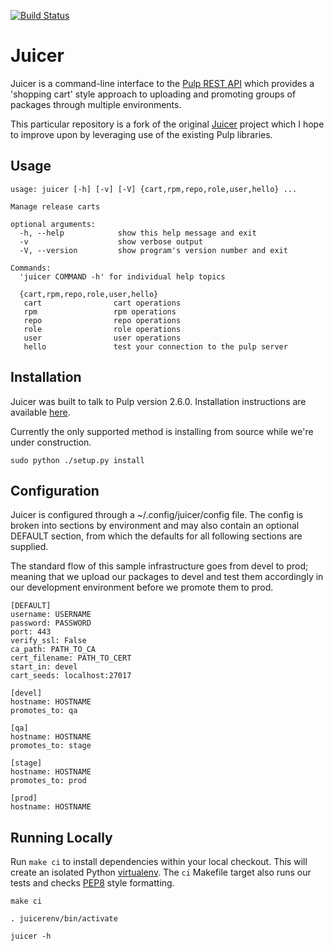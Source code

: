 [![Build Status](https://api.travis-ci.org/abutcher/juicer.png)](https://travis-ci.org/abutcher/juicer/)

# Juicer
Juicer is a command-line interface to the [Pulp REST
API](https://pulp.readthedocs.org/en/2.6-release/dev-guide/integration/rest-api/index.html)
which provides a 'shopping cart' style approach to uploading and
promoting groups of packages through multiple environments.

This particular repository is a fork of the original
[Juicer](https://github.com/juicer/juicer) project which I hope to
improve upon by leveraging use of the existing Pulp libraries.

## Usage
```
usage: juicer [-h] [-v] [-V] {cart,rpm,repo,role,user,hello} ...

Manage release carts

optional arguments:
  -h, --help            show this help message and exit
  -v                    show verbose output
  -V, --version         show program's version number and exit

Commands:
  'juicer COMMAND -h' for individual help topics

  {cart,rpm,repo,role,user,hello}
   cart                cart operations
   rpm                 rpm operations
   repo                repo operations
   role                role operations
   user                user operations
   hello               test your connection to the pulp server
```

## Installation
Juicer was built to talk to Pulp version 2.6.0. Installation instructions are
available
[here](https://pulp.readthedocs.org/en/2.6-release/user-guide/installation.html).

Currently the only supported method is installing from source while
we're under construction.

```
sudo python ./setup.py install
```

## Configuration
Juicer is configured through a ~/.config/juicer/config file. The
config is broken into sections by environment and may also contain an
optional DEFAULT section, from which the defaults for all following
sections are supplied.

The standard flow of this sample infrastructure goes from devel to
prod; meaning that we upload our packages to devel and test them
accordingly in our development environment before we promote them to
prod.

```
[DEFAULT]
username: USERNAME
password: PASSWORD
port: 443
verify_ssl: False
ca_path: PATH_TO_CA
cert_filename: PATH_TO_CERT
start_in: devel
cart_seeds: localhost:27017

[devel]
hostname: HOSTNAME
promotes_to: qa

[qa]
hostname: HOSTNAME
promotes_to: stage

[stage]
hostname: HOSTNAME
promotes_to: prod

[prod]
hostname: HOSTNAME
```

## Running Locally
Run `make ci` to install dependencies within your local checkout. This
will create an isolated Python
[virtualenv](https://virtualenv.pypa.io/en/latest/). The `ci` Makefile
target also runs our tests and checks
[PEP8](http://www.python.org/dev/peps/pep-0008) style formatting.

```
make ci

. juicerenv/bin/activate

juicer -h
```
